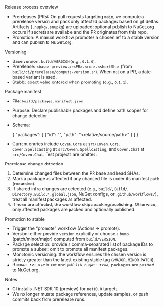 Release process overview

- Prereleases (PRs): On pull requests targeting `main`, we compute a prerelease version and pack only affected packages based on git deltas. Artifacts (`.nupkg/.snupkg`) are uploaded; optional publish to NuGet.org occurs if secrets are available and the PR originates from this repo.
- Promotion: A manual workflow promotes a chosen ref to a stable version and can publish to NuGet.org.

Versioning

- Base version: `build/VERSION` (e.g., `0.1.0`).
- Prerelease: `<base>-preview.pr<PR>.<run>.<shortSha>` (from `build/ci/prerelease/compute-version.sh`). When not on a PR, a date-based variant is used.
- Stable: exact value entered when promoting (e.g., `0.1.1`).

Package manifest

- File: `build/packages.manifest.json`.
- Purpose: Declare publishable packages and define path scopes for change detection.
- Schema:

  {
    "packages": [
      { "id": "<NuGetId>", "path": "<relative/source/path>" }
    ]
  }

- Current entries include `Coven.Core` at `src/Coven.Core`, `Coven.Spellcasting` at `src/Coven.Spellcasting`, and `Coven.Chat` at `src/Coven.Chat`. Test projects are omitted.

Prerelease change detection

1) Determine changed files between the PR base and head SHAs.
2) Mark a package as affected if any changed file is under its manifest `path` (recursive).
3) If shared infra changes are detected (e.g., `build/`, `Build/`, `Directory.Build.*`, `global.json`, NuGet configs, or `.github/workflows/`), treat all manifest packages as affected.
4) If none are affected, the workflow skips packing/publishing. Otherwise, only affected packages are packed and optionally published.

Promotion to stable

- Trigger the “promote” workflow (Actions → promote).
- Version: either provide `version` explicitly or choose a `bump` (patch/minor/major) computed from `build/VERSION`.
- Package selection: provide a comma-separated list of package IDs to promote a subset; omit to promote all manifest packages.
- Monotonic versioning: the workflow ensures the chosen version is strictly greater than the latest existing stable tag (`vMAJOR.MINOR.PATCH`).
- If `NUGET_API_KEY` is set and `publish_nuget: true`, packages are pushed to NuGet.org.

Notes

- CI installs .NET SDK 10 (preview) for `net10.0` targets.
- We no longer mutate package references, update samples, or push commits back from prerelease runs.
